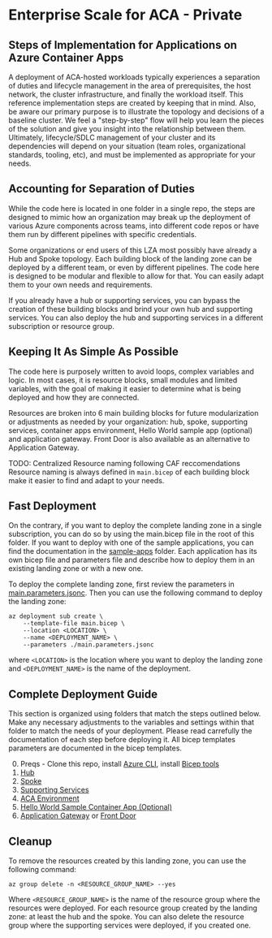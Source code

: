 # Enterprise Scale for ACA - Private 

## Steps of Implementation for Applications on Azure Container Apps

A deployment of ACA-hosted workloads typically experiences a separation of duties and lifecycle management in the area of prerequisites, the host network, the cluster infrastructure, and finally the workload itself. This reference implementation steps are created by keeping that in mind. Also, be aware our primary purpose is to illustrate the topology and decisions of a baseline cluster. We feel a "step-by-step" flow will help you learn the pieces of the solution and give you insight into the relationship between them. Ultimately, lifecycle/SDLC management of your cluster and its dependencies will depend on your situation (team roles, organizational standards, tooling, etc), and must be implemented as appropriate for your needs.

## Accounting for Separation of Duties

While the code here is located in one folder in a single repo, the steps are designed to mimic how an organization may break up the deployment of various Azure components across teams, into different code repos or have them run by different pipelines with specific credentials.

Some organizations or end users of this LZA most possibly have already a Hub and Spoke topology. Each building block of the landing zone can be deployed by a different team, or even by different pipelines. The code here is designed to be modular and flexible to allow for that. You can easily adapt them to your own needs and requirements.

If you already have a hub or supporting services, you can bypass the creation of these building blocks and brind your own hub and supporting services. You can also deploy the hub and supporting services in a different subscription or resource group.

## Keeping It As Simple As Possible

The code here is purposely written to avoid loops, complex variables and logic. In most cases, it is resource blocks, small modules and limited variables, with the goal of making it easier to determine what is being deployed and how they are connected.

Resources are broken into 6 main building blocks for future modularization or adjustments as needed by your organization: hub, spoke, supporting services, container apps environment, Hello World sample app (optional) and application gateway. Front Door is also available as an alternative to Application Gateway.

TODO: Centralized Resource naming following CAF reccomendations
Resource naming is always defined in `main.bicep` of each building block make it easier to find and adapt to your needs.

## Fast Deployment

On the contrary, if you want to deploy the complete landing zone in a single subscription, you can do so by using the main.bicep file in the root of this folder. If you want to deploy with one of the sample applications, you can find the documentation in the [sample-apps](sample-apps/) folder. Each application has its own bicep file and parameters file and describe how to deploy them in an existing landing zone or with a new one.

To deploy the complete landing zone, first review the parameters in [main.parameters.jsonc](./main.parameters.jsonc). Then you can use the following command to deploy the landing zone:

```azcli
az deployment sub create \
    --template-file main.bicep \
    --location <LOCATION> \
    --name <DEPLOYMENT_NAME> \
    --parameters ./main.parameters.jsonc
```
 where `<LOCATION>` is the location where you want to deploy the landing zone and `<DEPLOYMENT_NAME>` is the name of the deployment.

## Complete Deployment Guide

This section is organized using folders that match the steps outlined below. Make any necessary adjustments to the variables and settings within that folder to match the needs of your deployment. Please read carrefully the documentation of each step before deploying it. All bicep templates parameters are documented in the bicep templates.

0. Preqs - Clone this repo, install [Azure CLI](https://docs.microsoft.com/en-us/cli/azure/install-azure-cli), install [Bicep tools](https://docs.microsoft.com/en-us/azure/azure-resource-manager/bicep/install)
1. [Hub](modules/01-hub/README.md)
2. [Spoke](modules/02-spoke/README.md)
3. [Supporting Services](modules/03-supporting-services/README.md)
4. [ACA Environment](modules/04-container-apps-environment/README.md)
5. [Hello World Sample Container App (Optional)](modules/05-hello-world-sample-app/README.md)
6. [Application Gateway](modules/06-application-gateway/README.md) or [Front Door](modules/06-front-door/README.md)  

## Cleanup

To remove the resources created by this landing zone, you can use the following command:

```azcli
az group delete -n <RESOURCE_GROUP_NAME> --yes
```

Where `<RESOURCE_GROUP_NAME>` is the name of the resource group where the resources were deployed. For each resource group created by the landing zone: at least the hub and the spoke. You can also delete the resource group where the supporting services were deployed, if you created one.
